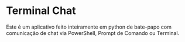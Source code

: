 # Terminal Chat

Este é um aplicativo feito inteiramente em python de bate-papo com comunicação de chat via PowerShell, Prompt de Comando ou Terminal.

